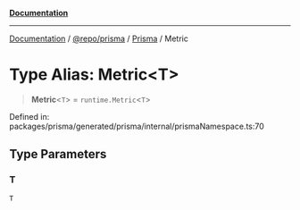 [**Documentation**](../../../../../README.md)

***

[Documentation](../../../../../README.md) / [@repo/prisma](../../../README.md) / [Prisma](../README.md) / Metric

# Type Alias: Metric\<T\>

> **Metric**\<`T`\> = `runtime.Metric`\<`T`\>

Defined in: packages/prisma/generated/prisma/internal/prismaNamespace.ts:70

## Type Parameters

### T

`T`
